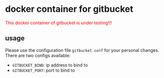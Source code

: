 # docker container for gitbucket

<span style="color:red">This docker container of gitbucket is under testing!!!</span>

## usage
Please use the configuration file `gitbucket.conf` for your personal changes.
There are two configs available:
- `GITBUCKET_BIND`: ip address to bind to
- `GITBUCKET_PORT`: port to bind to
